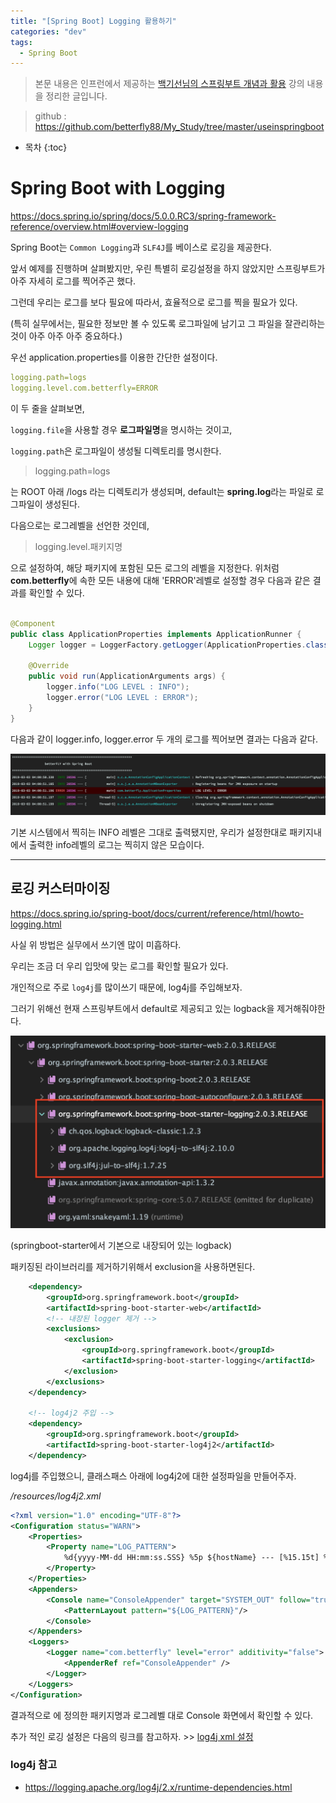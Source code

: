 ```yaml
---
title: "[Spring Boot] Logging 활용하기"
categories: "dev"
tags:
  - Spring Boot
---
```



> 본문 내용은 인프런에서 제공하는 [백기선님의 스프링부트 개념과 활용](https://www.inflearn.com/course/%EC%8A%A4%ED%94%84%EB%A7%81%EB%B6%80%ED%8A%B8/) 강의 내용을 정리한 글입니다.

> github : https://github.com/betterfly88/My_Study/tree/master/useinspringboot

* 목차
{:toc}

# Spring Boot with Logging

https://docs.spring.io/spring/docs/5.0.0.RC3/spring-framework-reference/overview.html#overview-logging

Spring Boot는 `Common Logging`과 `SLF4J`를 베이스로 로깅을 제공한다.

앞서 예제를 진행하며 살펴봤지만, 우린 특별히 로깅설정을 하지 않았지만 스프링부트가 아주 자세히 로그를 찍어주곤 했다.

그런데 우리는 로그를 보다 필요에 따라서, 효율적으로 로그를 찍을 필요가 있다.

(특히 실무에서는, 필요한 정보만 볼 수 있도록 로그파일에 남기고 그 파일을 잘관리하는 것이 아주 아주 아주 중요하다.)

우선 application.properties를 이용한 간단한 설정이다.

```yaml
logging.path=logs
logging.level.com.betterfly=ERROR
```

이 두 줄을 살펴보면,

`logging.file`을 사용할 경우 **로그파일명**을 명시하는 것이고, 

`logging.path`은 로그파일이 생성될 디렉토리를 명시한다.

>logging.path=logs

는 ROOT 아래 /logs 라는 디렉토리가 생성되며, default는 **spring.log**라는 파일로 로그파일이 생성된다.

다음으로는 로그레벨을 선언한 것인데,

>logging.level.패키지명

으로 설정하여, 해당 패키지에 포함된 모든 로그의 레벨을 지정한다. 위처럼 **com.betterfly**에 속한 모든 내용에 대해 'ERROR'레벨로 설정할 경우 다음과 같은 결과를 확인할 수 있다.

~~~java

@Component
public class ApplicationProperties implements ApplicationRunner {
    Logger logger = LoggerFactory.getLogger(ApplicationProperties.class);

    @Override
    public void run(ApplicationArguments args) {
        logger.info("LOG LEVEL : INFO");
        logger.error("LOG LEVEL : ERROR");
    }
}
~~~

다음과 같이 logger.info, logger.error 두 개의 로그를 찍어보면 결과는 다음과 같다.

![](/assets/images/study/dev/2019/springboot/11_loglevel.png)

기본 시스템에서 찍히는 INFO 레벨은 그대로 출력됐지만, 우리가 설정한대로 패키지내에서 출력한 info레벨의 로그는 찍히지 않은 모습이다.

---

## 로깅 커스터마이징

https://docs.spring.io/spring-boot/docs/current/reference/html/howto-logging.html

사실 위 방법은 실무에서 쓰기엔 많이 미흡하다.

우리는 조금 더 우리 입맛에 맞는 로그를 확인할 필요가 있다.

개인적으로 주로 `log4j`를 많이쓰기 때문에, log4j를 주입해보자.

그러기 위해선 현재 스프링부트에서 default로 제공되고 있는 logback을 제거해줘야한다.

![](/assets/images/study/dev/2019/springboot/11_default_logback.png)

(springboot-starter에서 기본으로 내장되어 있는 logback)

패키징된 라이브러리를 제거하기위해서 exclusion을 사용하면된다.

~~~xml
    <dependency>
        <groupId>org.springframework.boot</groupId>
        <artifactId>spring-boot-starter-web</artifactId>
        <!-- 내장된 logger 제거 -->
        <exclusions>
            <exclusion>
                <groupId>org.springframework.boot</groupId>
                <artifactId>spring-boot-starter-logging</artifactId>
            </exclusion>
        </exclusions>
    </dependency>

    <!-- log4j2 주입 -->
    <dependency>
        <groupId>org.springframework.boot</groupId>
        <artifactId>spring-boot-starter-log4j2</artifactId>
    </dependency>
~~~

log4j를 주입했으니, 클래스패스 아래에 log4j2에 대한 설정파일을 만들어주자.

*/resources/log4j2.xml*

```xml
<?xml version="1.0" encoding="UTF-8"?>
<Configuration status="WARN">
    <Properties>
        <Property name="LOG_PATTERN">
            %d{yyyy-MM-dd HH:mm:ss.SSS} %5p ${hostName} --- [%15.15t] %-40.40c{1.} : %m%n%ex
        </Property>
    </Properties>
    <Appenders>
        <Console name="ConsoleAppender" target="SYSTEM_OUT" follow="true">
            <PatternLayout pattern="${LOG_PATTERN}"/>
        </Console>
    </Appenders>
    <Loggers>
        <Logger name="com.betterfly" level="error" additivity="false">
            <AppenderRef ref="ConsoleAppender" />
        </Logger>
    </Loggers>
</Configuration>
```

결과적으로 <Logger> 에 정의한 패키지명과 로그레벨 대로 Console 화면에서 확인할 수 있다.

추가 적인 로깅 설정은 다음의 링크를 참고하자. >> [log4j xml 설정](https://devofhwb.tistory.com/20)

### log4j 참고

- https://logging.apache.org/log4j/2.x/runtime-dependencies.html